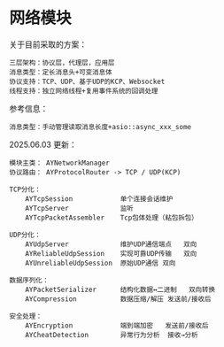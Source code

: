 ﻿# 网络模块

关于目前采取的方案：

	三层架构：协议层，代理层，应用层
	消息类型：定长消息头+可变消息体
	协议支持：TCP、UDP、基于UDP的KCP、Websocket
	线程支持：独立网络线程+复用事件系统的回调处理

参考信息：

	消息类型：手动管理读取消息长度+asio::async_xxx_some

2025.06.03 更新：

	模块主类： AYNetworkManager
	协议路由： AYProtocolRouter -> TCP / UDP(KCP)

	TCP分化：	
		AYTcpSession			单个连接会话维护
		AYTcpServer				监听
		AYTcpPacketAssembler	Tcp包体处理（粘包拆包）

	UDP分化：
		AYUdpServer				维护UDP通信端点	双向
		AYReliableUdpSession	实现可靠UDP传输	双向
		AYUnreliableUdpSession	原始UDP通信	双向

	数据序列化：
		AYPacketSerializer		结构化数据↔二进制	双向转换
		AYCompression			数据压缩/解压	发送前/接收后

	安全处理：
		AYEncryption			端到端加密	发送前/接收后
		AYCheatDetection		异常行为分析	接收→分析